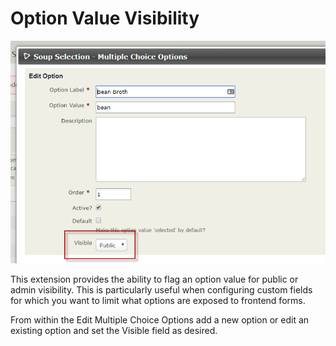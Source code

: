 # Option Value Visibility

![Screenshot](/images/screenshot.png)

This extension provides the ability to flag an option value for public or admin visibility. This is particularly useful when configuring custom fields for which you want to limit what options are exposed to frontend forms.

From within the Edit Multiple Choice Options add a new option or edit an existing option and set the Visible field as desired.

